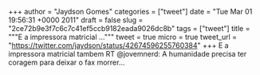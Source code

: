 
+++
author = "Jaydson Gomes"
categories = ["tweet"]
date = "Tue Mar 01 19:56:31 +0000 2011"
draft = false
slug = "2ce72b9e3f7c6c7c41ef5ccb9182eada9026dc8b"
tags = ["tweet"]
title = """E a impressora matricial ..."""
tweet = true
micro = true
tweet_url = "https://twitter.com/jaydson/status/42674596255760384"
+++
E a impressora matricial tambem RT @jovemnerd: A humanidade precisa ter coragem para deixar o fax morrer...
